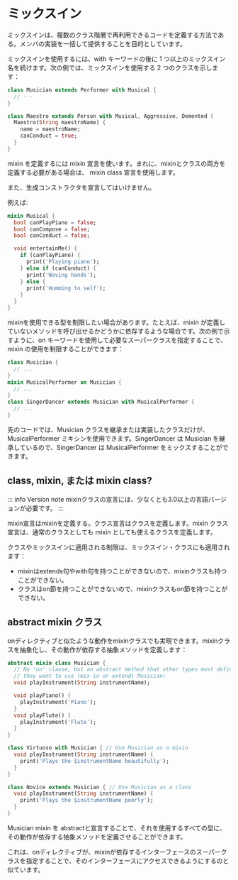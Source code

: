 # ミックスイン

ミックスインは、複数のクラス階層で再利用できるコードを定義する方法である。メンバの実装を一括して提供することを目的としています。

ミックスインを使用するには、with キーワードの後に 1 つ以上のミックスイン名を続けます。次の例では、ミックスインを使用する 2 つのクラスを示します：

```dart
class Musician extends Performer with Musical {
  // ···
}

class Maestro extends Person with Musical, Aggressive, Demented {
  Maestro(String maestroName) {
    name = maestroName;
    canConduct = true;
  }
}
```

mixin を定義するには mixin 宣言を使います。まれに、mixinとクラスの両方を定義する必要がある場合は、 mixin class 宣言を使用します。

また、生成コンストラクタを宣言してはいけません。

例えば:

```dart
mixin Musical {
  bool canPlayPiano = false;
  bool canCompose = false;
  bool canConduct = false;

  void entertainMe() {
    if (canPlayPiano) {
      print('Playing piano');
    } else if (canConduct) {
      print('Waving hands');
    } else {
      print('Humming to self');
    }
  }
}
```

mixinを使用できる型を制限したい場合があります。たとえば、mixin が定義していないメソッドを呼び出せるかどうかに依存するような場合です。次の例で示すように、on キーワードを使用して必要なスーパークラスを指定することで、mixin の使用を制限することができます：

```dart
class Musician {
  // ...
}
mixin MusicalPerformer on Musician {
  // ...
}
class SingerDancer extends Musician with MusicalPerformer {
  // ...
}
```

先のコードでは、Musician クラスを継承または実装したクラスだけが、MusicalPerformer ミキシンを使用できます。SingerDancer は Musician を継承しているので、SingerDancer は MusicalPerformer をミックスすることができます。

## class, mixin, または mixin class?

::: info Version note
mixinクラスの宣言には、少なくとも3.0以上の言語バージョンが必要です。
:::

mixin宣言はmixinを定義する。クラス宣言はクラスを定義します。mixin クラス宣言は、通常のクラスとしても mixin としても使えるクラスを定義します。

クラスやミックスインに適用される制限は、ミックスイン・クラスにも適用されます：

- mixinはextends句やwith句を持つことができないので、mixinクラスも持つことができない。
- クラスはon節を持つことができないので、mixinクラスもon節を持つことができない。

## abstract mixin クラス

onディレクティブと似たような動作をmixinクラスでも実現できます。mixinクラスを抽象化し、その動作が依存する抽象メソッドを定義します：

```dart
abstract mixin class Musician {
  // No 'on' clause, but an abstract method that other types must define if 
  // they want to use (mix in or extend) Musician: 
  void playInstrument(String instrumentName);

  void playPiano() {
    playInstrument('Piano');
  }
  void playFlute() {
    playInstrument('Flute');
  }
}

class Virtuoso with Musician { // Use Musician as a mixin
  void playInstrument(String instrumentName) {
    print('Plays the $instrumentName beautifully');
  }  
} 

class Novice extends Musician { // Use Musician as a class
  void playInstrument(String instrumentName) {
    print('Plays the $instrumentName poorly');
  }  
}
```

Musician  mixin を abstractと宣言することで、それを使用するすべての型に、その動作が依存する抽象メソッドを定義させることができます。

これは、onディレクティブが、mixinが依存するインターフェースのスーパークラスを指定することで、そのインターフェースにアクセスできるようにするのと似ています。